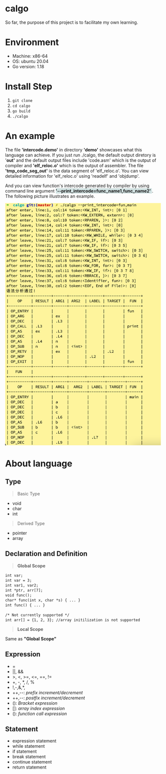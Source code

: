 # calgo
So far, the purpose of this project is to facilitate my own learning.
# Environment
- Machine:    x86-64
- OS:         ubuntu 20.04
- Go version: 1.18
# Install Step
1. `git clone`
2. `cd calgo`
3. `go build`
4. `./calgo`

# An example
The file **'intercode.demo'** in directory **'demo'** showcases what this language can achieve.
If you just run ./calgo, the default output diretory is '**out'**
and the default output files include 'code.asm' which is the output of compiler
and **'elf_reloc.o'** which is the output of assembler.
The file **'tmp_code_seg_out'** is the data segment of 'elf_reloc.o'.
You can view detailed information for 'elf_reloc.o' using 'readelf' and 'objdump'.

And you can view function's intercode generated by compiler by using command line argument
<span style="background: #d1e1e1; font-weight:bold;">'--print_intercode=func_name1,func_name2' </span>. The following picture illustrates an example.

![image](https://github.com/jujubos/imgrepo/blob/master/calgo_print_intercode.png)

# About language
## Type
> Basic Type
- void
- char
- int

> Derived Type
- pointer
- array

## Declaration and Definition
> **Global Scope**
```
int var;
int var = 3;
int var1, var2;
int *ptr, arr[7];
void func();
char* func(int x, char *s) { ... }
int func() { ... }

/* Not currently supported */
int arr[] = {1, 2, 3}; //array initilization is not supported
```

> **Local Scope**

Same as **"Global Scope"**

## Expression
- =
- ||, &&
- \>, <, >=, <=, ==, !=
- +, -, *, /, %
- !,-,&,*,
- ++,--: *prefix increment/decrement*
- ++,--: *postfix increment/decrement*
- (): *Bracket expression*
- []: *array index expression*
- (): *function call expression*

## Statement
- expression statement
- while statement
- if statement
- break statement
- continue statement
- return statement